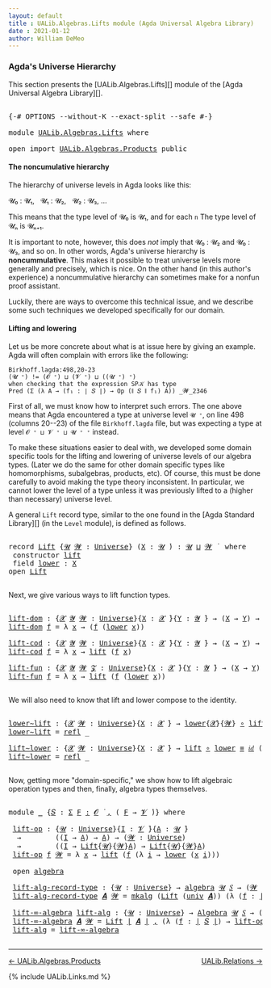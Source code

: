 ```yaml
---
layout: default
title : UALib.Algebras.Lifts module (Agda Universal Algebra Library)
date : 2021-01-12
author: William DeMeo
---
```


### <a id="agdas-universe-hierarchy">Agda's Universe Hierarchy</a>

This section presents the [UALib.Algebras.Lifts][] module of the [Agda Universal Algebra Library][].

<pre class="Agda">

<a id="319" class="Symbol">{-#</a> <a id="323" class="Keyword">OPTIONS</a> <a id="331" class="Pragma">--without-K</a> <a id="343" class="Pragma">--exact-split</a> <a id="357" class="Pragma">--safe</a> <a id="364" class="Symbol">#-}</a>

<a id="369" class="Keyword">module</a> <a id="376" href="UALib.Algebras.Lifts.html" class="Module">UALib.Algebras.Lifts</a> <a id="397" class="Keyword">where</a>

<a id="404" class="Keyword">open</a> <a id="409" class="Keyword">import</a> <a id="416" href="UALib.Algebras.Products.html" class="Module">UALib.Algebras.Products</a> <a id="440" class="Keyword">public</a>
</pre>

#### The noncumulative hierarchy

The hierarchy of universe levels in Agda looks like this:

𝓤₀ : 𝓤₁, &nbsp; 𝓤₁ : 𝓤₂, &nbsp; 𝓤₂ : 𝓤₃, …

This means that the type level of 𝓤₀ is 𝓤₁, and for each `n` The type level of 𝓤ₙ is 𝓤ₙ₊₁.

It is important to note, however, this does *not* imply that 𝓤₀ : 𝓤₂ and 𝓤₀ : 𝓤₃, and so on.  In other words, Agda's universe hierarchy is **noncummulative**.  This makes it possible to treat universe levels more generally and precisely, which is nice. On the other hand (in this author's experience) a noncummulative hierarchy can sometimes make for a nonfun proof assistant.

Luckily, there are ways to overcome this technical issue, and we describe some such techniques we developed specifically for our domain.

#### Lifting and lowering

Let us be more concrete about what is at issue here by giving an example. Agda will often complain with errors like the following:

```
Birkhoff.lagda:498,20-23
(𝓤 ⁺) != (𝓞 ⁺) ⊔ (𝓥 ⁺) ⊔ ((𝓤 ⁺) ⁺)
when checking that the expression SP𝒦 has type
Pred (Σ (λ A → (f₁ : ∣ 𝑆 ∣) → Op (∥ 𝑆 ∥ f₁) A)) _𝓦_2346
```

First of all, we must know how to interpret such errors. The one above means that Agda encountered a type at universe level `𝓤 ⁺`, on line 498 (columns 20--23) of the file `Birkhoff.lagda` file, but was expecting a type at level `𝓞 ⁺ ⊔ 𝓥 ⁺ ⊔ 𝓤 ⁺ ⁺` instead.

To make these situations easier to deal with, we developed some domain specific tools for the lifting and lowering of universe levels of our algebra types. (Later we do the same for other domain specific types like homomorphisms, subalgebras, products, etc).  Of course, this must be done carefully to avoid making the type theory inconsistent.  In particular, we cannot lower the level of a type unless it was previously lifted to a (higher than necessary) universe level.

A general `Lift` record type, similar to the one found in the [Agda Standard Library][] (in the `Level` module), is defined as follows.

<pre class="Agda">

<a id="2420" class="Keyword">record</a> <a id="Lift"></a><a id="2427" href="UALib.Algebras.Lifts.html#2427" class="Record">Lift</a> <a id="2432" class="Symbol">{</a><a id="2433" href="UALib.Algebras.Lifts.html#2433" class="Bound">𝓤</a> <a id="2435" href="UALib.Algebras.Lifts.html#2435" class="Bound">𝓦</a> <a id="2437" class="Symbol">:</a> <a id="2439" href="universes.html#551" class="Postulate">Universe</a><a id="2447" class="Symbol">}</a> <a id="2449" class="Symbol">(</a><a id="2450" href="UALib.Algebras.Lifts.html#2450" class="Bound">X</a> <a id="2452" class="Symbol">:</a> <a id="2454" href="UALib.Algebras.Lifts.html#2433" class="Bound">𝓤</a> <a id="2456" href="universes.html#758" class="Function Operator">̇</a><a id="2457" class="Symbol">)</a> <a id="2459" class="Symbol">:</a> <a id="2461" href="UALib.Algebras.Lifts.html#2433" class="Bound">𝓤</a> <a id="2463" href="Agda.Primitive.html#636" class="Primitive Operator">⊔</a> <a id="2465" href="UALib.Algebras.Lifts.html#2435" class="Bound">𝓦</a> <a id="2467" href="universes.html#758" class="Function Operator">̇</a>  <a id="2470" class="Keyword">where</a>
 <a id="2477" class="Keyword">constructor</a> <a id="lift"></a><a id="2489" href="UALib.Algebras.Lifts.html#2489" class="InductiveConstructor">lift</a>
 <a id="2495" class="Keyword">field</a> <a id="Lift.lower"></a><a id="2501" href="UALib.Algebras.Lifts.html#2501" class="Field">lower</a> <a id="2507" class="Symbol">:</a> <a id="2509" href="UALib.Algebras.Lifts.html#2450" class="Bound">X</a>
<a id="2511" class="Keyword">open</a> <a id="2516" href="UALib.Algebras.Lifts.html#2427" class="Module">Lift</a>

</pre>

Next, we give various ways to lift function types.

<pre class="Agda">

<a id="lift-dom"></a><a id="2600" href="UALib.Algebras.Lifts.html#2600" class="Function">lift-dom</a> <a id="2609" class="Symbol">:</a> <a id="2611" class="Symbol">{</a><a id="2612" href="UALib.Algebras.Lifts.html#2612" class="Bound">𝓧</a> <a id="2614" href="UALib.Algebras.Lifts.html#2614" class="Bound">𝓨</a> <a id="2616" href="UALib.Algebras.Lifts.html#2616" class="Bound">𝓦</a> <a id="2618" class="Symbol">:</a> <a id="2620" href="universes.html#551" class="Postulate">Universe</a><a id="2628" class="Symbol">}{</a><a id="2630" href="UALib.Algebras.Lifts.html#2630" class="Bound">X</a> <a id="2632" class="Symbol">:</a> <a id="2634" href="UALib.Algebras.Lifts.html#2612" class="Bound">𝓧</a> <a id="2636" href="universes.html#758" class="Function Operator">̇</a><a id="2637" class="Symbol">}{</a><a id="2639" href="UALib.Algebras.Lifts.html#2639" class="Bound">Y</a> <a id="2641" class="Symbol">:</a> <a id="2643" href="UALib.Algebras.Lifts.html#2614" class="Bound">𝓨</a> <a id="2645" href="universes.html#758" class="Function Operator">̇</a><a id="2646" class="Symbol">}</a> <a id="2648" class="Symbol">→</a> <a id="2650" class="Symbol">(</a><a id="2651" href="UALib.Algebras.Lifts.html#2630" class="Bound">X</a> <a id="2653" class="Symbol">→</a> <a id="2655" href="UALib.Algebras.Lifts.html#2639" class="Bound">Y</a><a id="2656" class="Symbol">)</a> <a id="2658" class="Symbol">→</a> <a id="2660" class="Symbol">(</a><a id="2661" href="UALib.Algebras.Lifts.html#2427" class="Record">Lift</a><a id="2665" class="Symbol">{</a><a id="2666" href="UALib.Algebras.Lifts.html#2612" class="Bound">𝓧</a><a id="2667" class="Symbol">}{</a><a id="2669" href="UALib.Algebras.Lifts.html#2616" class="Bound">𝓦</a><a id="2670" class="Symbol">}</a> <a id="2672" href="UALib.Algebras.Lifts.html#2630" class="Bound">X</a> <a id="2674" class="Symbol">→</a> <a id="2676" href="UALib.Algebras.Lifts.html#2639" class="Bound">Y</a><a id="2677" class="Symbol">)</a>
<a id="2679" href="UALib.Algebras.Lifts.html#2600" class="Function">lift-dom</a> <a id="2688" href="UALib.Algebras.Lifts.html#2688" class="Bound">f</a> <a id="2690" class="Symbol">=</a> <a id="2692" class="Symbol">λ</a> <a id="2694" href="UALib.Algebras.Lifts.html#2694" class="Bound">x</a> <a id="2696" class="Symbol">→</a> <a id="2698" class="Symbol">(</a><a id="2699" href="UALib.Algebras.Lifts.html#2688" class="Bound">f</a> <a id="2701" class="Symbol">(</a><a id="2702" href="UALib.Algebras.Lifts.html#2501" class="Field">lower</a> <a id="2708" href="UALib.Algebras.Lifts.html#2694" class="Bound">x</a><a id="2709" class="Symbol">))</a>

<a id="lift-cod"></a><a id="2713" href="UALib.Algebras.Lifts.html#2713" class="Function">lift-cod</a> <a id="2722" class="Symbol">:</a> <a id="2724" class="Symbol">{</a><a id="2725" href="UALib.Algebras.Lifts.html#2725" class="Bound">𝓧</a> <a id="2727" href="UALib.Algebras.Lifts.html#2727" class="Bound">𝓨</a> <a id="2729" href="UALib.Algebras.Lifts.html#2729" class="Bound">𝓦</a> <a id="2731" class="Symbol">:</a> <a id="2733" href="universes.html#551" class="Postulate">Universe</a><a id="2741" class="Symbol">}{</a><a id="2743" href="UALib.Algebras.Lifts.html#2743" class="Bound">X</a> <a id="2745" class="Symbol">:</a> <a id="2747" href="UALib.Algebras.Lifts.html#2725" class="Bound">𝓧</a> <a id="2749" href="universes.html#758" class="Function Operator">̇</a><a id="2750" class="Symbol">}{</a><a id="2752" href="UALib.Algebras.Lifts.html#2752" class="Bound">Y</a> <a id="2754" class="Symbol">:</a> <a id="2756" href="UALib.Algebras.Lifts.html#2727" class="Bound">𝓨</a> <a id="2758" href="universes.html#758" class="Function Operator">̇</a><a id="2759" class="Symbol">}</a> <a id="2761" class="Symbol">→</a> <a id="2763" class="Symbol">(</a><a id="2764" href="UALib.Algebras.Lifts.html#2743" class="Bound">X</a> <a id="2766" class="Symbol">→</a> <a id="2768" href="UALib.Algebras.Lifts.html#2752" class="Bound">Y</a><a id="2769" class="Symbol">)</a> <a id="2771" class="Symbol">→</a> <a id="2773" class="Symbol">(</a><a id="2774" href="UALib.Algebras.Lifts.html#2743" class="Bound">X</a> <a id="2776" class="Symbol">→</a> <a id="2778" href="UALib.Algebras.Lifts.html#2427" class="Record">Lift</a><a id="2782" class="Symbol">{</a><a id="2783" href="UALib.Algebras.Lifts.html#2727" class="Bound">𝓨</a><a id="2784" class="Symbol">}{</a><a id="2786" href="UALib.Algebras.Lifts.html#2729" class="Bound">𝓦</a><a id="2787" class="Symbol">}</a> <a id="2789" href="UALib.Algebras.Lifts.html#2752" class="Bound">Y</a><a id="2790" class="Symbol">)</a>
<a id="2792" href="UALib.Algebras.Lifts.html#2713" class="Function">lift-cod</a> <a id="2801" href="UALib.Algebras.Lifts.html#2801" class="Bound">f</a> <a id="2803" class="Symbol">=</a> <a id="2805" class="Symbol">λ</a> <a id="2807" href="UALib.Algebras.Lifts.html#2807" class="Bound">x</a> <a id="2809" class="Symbol">→</a> <a id="2811" href="UALib.Algebras.Lifts.html#2489" class="InductiveConstructor">lift</a> <a id="2816" class="Symbol">(</a><a id="2817" href="UALib.Algebras.Lifts.html#2801" class="Bound">f</a> <a id="2819" href="UALib.Algebras.Lifts.html#2807" class="Bound">x</a><a id="2820" class="Symbol">)</a>

<a id="lift-fun"></a><a id="2823" href="UALib.Algebras.Lifts.html#2823" class="Function">lift-fun</a> <a id="2832" class="Symbol">:</a> <a id="2834" class="Symbol">{</a><a id="2835" href="UALib.Algebras.Lifts.html#2835" class="Bound">𝓧</a> <a id="2837" href="UALib.Algebras.Lifts.html#2837" class="Bound">𝓨</a> <a id="2839" href="UALib.Algebras.Lifts.html#2839" class="Bound">𝓦</a> <a id="2841" href="UALib.Algebras.Lifts.html#2841" class="Bound">𝓩</a> <a id="2843" class="Symbol">:</a> <a id="2845" href="universes.html#551" class="Postulate">Universe</a><a id="2853" class="Symbol">}{</a><a id="2855" href="UALib.Algebras.Lifts.html#2855" class="Bound">X</a> <a id="2857" class="Symbol">:</a> <a id="2859" href="UALib.Algebras.Lifts.html#2835" class="Bound">𝓧</a> <a id="2861" href="universes.html#758" class="Function Operator">̇</a><a id="2862" class="Symbol">}{</a><a id="2864" href="UALib.Algebras.Lifts.html#2864" class="Bound">Y</a> <a id="2866" class="Symbol">:</a> <a id="2868" href="UALib.Algebras.Lifts.html#2837" class="Bound">𝓨</a> <a id="2870" href="universes.html#758" class="Function Operator">̇</a><a id="2871" class="Symbol">}</a> <a id="2873" class="Symbol">→</a> <a id="2875" class="Symbol">(</a><a id="2876" href="UALib.Algebras.Lifts.html#2855" class="Bound">X</a> <a id="2878" class="Symbol">→</a> <a id="2880" href="UALib.Algebras.Lifts.html#2864" class="Bound">Y</a><a id="2881" class="Symbol">)</a> <a id="2883" class="Symbol">→</a> <a id="2885" class="Symbol">(</a><a id="2886" href="UALib.Algebras.Lifts.html#2427" class="Record">Lift</a><a id="2890" class="Symbol">{</a><a id="2891" href="UALib.Algebras.Lifts.html#2835" class="Bound">𝓧</a><a id="2892" class="Symbol">}{</a><a id="2894" href="UALib.Algebras.Lifts.html#2839" class="Bound">𝓦</a><a id="2895" class="Symbol">}</a> <a id="2897" href="UALib.Algebras.Lifts.html#2855" class="Bound">X</a> <a id="2899" class="Symbol">→</a> <a id="2901" href="UALib.Algebras.Lifts.html#2427" class="Record">Lift</a><a id="2905" class="Symbol">{</a><a id="2906" href="UALib.Algebras.Lifts.html#2837" class="Bound">𝓨</a><a id="2907" class="Symbol">}{</a><a id="2909" href="UALib.Algebras.Lifts.html#2841" class="Bound">𝓩</a><a id="2910" class="Symbol">}</a> <a id="2912" href="UALib.Algebras.Lifts.html#2864" class="Bound">Y</a><a id="2913" class="Symbol">)</a>
<a id="2915" href="UALib.Algebras.Lifts.html#2823" class="Function">lift-fun</a> <a id="2924" href="UALib.Algebras.Lifts.html#2924" class="Bound">f</a> <a id="2926" class="Symbol">=</a> <a id="2928" class="Symbol">λ</a> <a id="2930" href="UALib.Algebras.Lifts.html#2930" class="Bound">x</a> <a id="2932" class="Symbol">→</a> <a id="2934" href="UALib.Algebras.Lifts.html#2489" class="InductiveConstructor">lift</a> <a id="2939" class="Symbol">(</a><a id="2940" href="UALib.Algebras.Lifts.html#2924" class="Bound">f</a> <a id="2942" class="Symbol">(</a><a id="2943" href="UALib.Algebras.Lifts.html#2501" class="Field">lower</a> <a id="2949" href="UALib.Algebras.Lifts.html#2930" class="Bound">x</a><a id="2950" class="Symbol">))</a>

</pre>

We will also need to know that lift and lower compose to the identity.

<pre class="Agda">

<a id="lower∼lift"></a><a id="3052" href="UALib.Algebras.Lifts.html#3052" class="Function">lower∼lift</a> <a id="3063" class="Symbol">:</a> <a id="3065" class="Symbol">{</a><a id="3066" href="UALib.Algebras.Lifts.html#3066" class="Bound">𝓧</a> <a id="3068" href="UALib.Algebras.Lifts.html#3068" class="Bound">𝓦</a> <a id="3070" class="Symbol">:</a> <a id="3072" href="universes.html#551" class="Postulate">Universe</a><a id="3080" class="Symbol">}{</a><a id="3082" href="UALib.Algebras.Lifts.html#3082" class="Bound">X</a> <a id="3084" class="Symbol">:</a> <a id="3086" href="UALib.Algebras.Lifts.html#3066" class="Bound">𝓧</a> <a id="3088" href="universes.html#758" class="Function Operator">̇</a><a id="3089" class="Symbol">}</a> <a id="3091" class="Symbol">→</a> <a id="3093" href="UALib.Algebras.Lifts.html#2501" class="Field">lower</a><a id="3098" class="Symbol">{</a><a id="3099" href="UALib.Algebras.Lifts.html#3066" class="Bound">𝓧</a><a id="3100" class="Symbol">}{</a><a id="3102" href="UALib.Algebras.Lifts.html#3068" class="Bound">𝓦</a><a id="3103" class="Symbol">}</a> <a id="3105" href="MGS-MLTT.html#3813" class="Function Operator">∘</a> <a id="3107" href="UALib.Algebras.Lifts.html#2489" class="InductiveConstructor">lift</a> <a id="3112" href="MGS-MLTT.html#4207" class="Datatype Operator">≡</a> <a id="3114" href="MGS-MLTT.html#3778" class="Function">𝑖𝑑</a> <a id="3117" href="UALib.Algebras.Lifts.html#3082" class="Bound">X</a>
<a id="3119" href="UALib.Algebras.Lifts.html#3052" class="Function">lower∼lift</a> <a id="3130" class="Symbol">=</a> <a id="3132" href="UALib.Prelude.Preliminaries.html#5690" class="InductiveConstructor">refl</a> <a id="3137" class="Symbol">_</a>

<a id="lift∼lower"></a><a id="3140" href="UALib.Algebras.Lifts.html#3140" class="Function">lift∼lower</a> <a id="3151" class="Symbol">:</a> <a id="3153" class="Symbol">{</a><a id="3154" href="UALib.Algebras.Lifts.html#3154" class="Bound">𝓧</a> <a id="3156" href="UALib.Algebras.Lifts.html#3156" class="Bound">𝓦</a> <a id="3158" class="Symbol">:</a> <a id="3160" href="universes.html#551" class="Postulate">Universe</a><a id="3168" class="Symbol">}{</a><a id="3170" href="UALib.Algebras.Lifts.html#3170" class="Bound">X</a> <a id="3172" class="Symbol">:</a> <a id="3174" href="UALib.Algebras.Lifts.html#3154" class="Bound">𝓧</a> <a id="3176" href="universes.html#758" class="Function Operator">̇</a><a id="3177" class="Symbol">}</a> <a id="3179" class="Symbol">→</a> <a id="3181" href="UALib.Algebras.Lifts.html#2489" class="InductiveConstructor">lift</a> <a id="3186" href="MGS-MLTT.html#3813" class="Function Operator">∘</a> <a id="3188" href="UALib.Algebras.Lifts.html#2501" class="Field">lower</a> <a id="3194" href="MGS-MLTT.html#4207" class="Datatype Operator">≡</a> <a id="3196" href="MGS-MLTT.html#3778" class="Function">𝑖𝑑</a> <a id="3199" class="Symbol">(</a><a id="3200" href="UALib.Algebras.Lifts.html#2427" class="Record">Lift</a><a id="3204" class="Symbol">{</a><a id="3205" href="UALib.Algebras.Lifts.html#3154" class="Bound">𝓧</a><a id="3206" class="Symbol">}{</a><a id="3208" href="UALib.Algebras.Lifts.html#3156" class="Bound">𝓦</a><a id="3209" class="Symbol">}</a> <a id="3211" href="UALib.Algebras.Lifts.html#3170" class="Bound">X</a><a id="3212" class="Symbol">)</a>
<a id="3214" href="UALib.Algebras.Lifts.html#3140" class="Function">lift∼lower</a> <a id="3225" class="Symbol">=</a> <a id="3227" href="UALib.Prelude.Preliminaries.html#5690" class="InductiveConstructor">refl</a> <a id="3232" class="Symbol">_</a>

</pre>

Now, getting more "domain-specific," we show how to lift algebraic operation types and then, finally, algebra types themselves.

<pre class="Agda">

<a id="3390" class="Keyword">module</a> <a id="3397" href="UALib.Algebras.Lifts.html#3397" class="Module">_</a> <a id="3399" class="Symbol">{</a><a id="3400" href="UALib.Algebras.Lifts.html#3400" class="Bound">𝑆</a> <a id="3402" class="Symbol">:</a> <a id="3404" href="MGS-MLTT.html#3074" class="Function">Σ</a> <a id="3406" href="UALib.Algebras.Lifts.html#3406" class="Bound">F</a> <a id="3408" href="MGS-MLTT.html#3074" class="Function">꞉</a> <a id="3410" href="universes.html#613" class="Generalizable">𝓞</a> <a id="3412" href="universes.html#758" class="Function Operator">̇</a> <a id="3414" href="MGS-MLTT.html#3074" class="Function">,</a> <a id="3416" class="Symbol">(</a> <a id="3418" href="UALib.Algebras.Lifts.html#3406" class="Bound">F</a> <a id="3420" class="Symbol">→</a> <a id="3422" href="universes.html#617" class="Generalizable">𝓥</a> <a id="3424" href="universes.html#758" class="Function Operator">̇</a><a id="3425" class="Symbol">)}</a> <a id="3428" class="Keyword">where</a>

 <a id="3436" href="UALib.Algebras.Lifts.html#3436" class="Function">lift-op</a> <a id="3444" class="Symbol">:</a> <a id="3446" class="Symbol">{</a><a id="3447" href="UALib.Algebras.Lifts.html#3447" class="Bound">𝓤</a> <a id="3449" class="Symbol">:</a> <a id="3451" href="universes.html#551" class="Postulate">Universe</a><a id="3459" class="Symbol">}{</a><a id="3461" href="UALib.Algebras.Lifts.html#3461" class="Bound">I</a> <a id="3463" class="Symbol">:</a> <a id="3465" href="UALib.Algebras.Lifts.html#3422" class="Bound">𝓥</a> <a id="3467" href="universes.html#758" class="Function Operator">̇</a><a id="3468" class="Symbol">}{</a><a id="3470" href="UALib.Algebras.Lifts.html#3470" class="Bound">A</a> <a id="3472" class="Symbol">:</a> <a id="3474" href="UALib.Algebras.Lifts.html#3447" class="Bound">𝓤</a> <a id="3476" href="universes.html#758" class="Function Operator">̇</a><a id="3477" class="Symbol">}</a>
  <a id="3481" class="Symbol">→</a>        <a id="3490" class="Symbol">((</a><a id="3492" href="UALib.Algebras.Lifts.html#3461" class="Bound">I</a> <a id="3494" class="Symbol">→</a> <a id="3496" href="UALib.Algebras.Lifts.html#3470" class="Bound">A</a><a id="3497" class="Symbol">)</a> <a id="3499" class="Symbol">→</a> <a id="3501" href="UALib.Algebras.Lifts.html#3470" class="Bound">A</a><a id="3502" class="Symbol">)</a> <a id="3504" class="Symbol">→</a> <a id="3506" class="Symbol">(</a><a id="3507" href="UALib.Algebras.Lifts.html#3507" class="Bound">𝓦</a> <a id="3509" class="Symbol">:</a> <a id="3511" href="universes.html#551" class="Postulate">Universe</a><a id="3519" class="Symbol">)</a>
  <a id="3523" class="Symbol">→</a>        <a id="3532" class="Symbol">((</a><a id="3534" href="UALib.Algebras.Lifts.html#3461" class="Bound">I</a> <a id="3536" class="Symbol">→</a> <a id="3538" href="UALib.Algebras.Lifts.html#2427" class="Record">Lift</a><a id="3542" class="Symbol">{</a><a id="3543" href="UALib.Algebras.Lifts.html#3447" class="Bound">𝓤</a><a id="3544" class="Symbol">}{</a><a id="3546" href="UALib.Algebras.Lifts.html#3507" class="Bound">𝓦</a><a id="3547" class="Symbol">}</a><a id="3548" href="UALib.Algebras.Lifts.html#3470" class="Bound">A</a><a id="3549" class="Symbol">)</a> <a id="3551" class="Symbol">→</a> <a id="3553" href="UALib.Algebras.Lifts.html#2427" class="Record">Lift</a><a id="3557" class="Symbol">{</a><a id="3558" href="UALib.Algebras.Lifts.html#3447" class="Bound">𝓤</a><a id="3559" class="Symbol">}{</a><a id="3561" href="UALib.Algebras.Lifts.html#3507" class="Bound">𝓦</a><a id="3562" class="Symbol">}</a><a id="3563" href="UALib.Algebras.Lifts.html#3470" class="Bound">A</a><a id="3564" class="Symbol">)</a>
 <a id="3567" href="UALib.Algebras.Lifts.html#3436" class="Function">lift-op</a> <a id="3575" href="UALib.Algebras.Lifts.html#3575" class="Bound">f</a> <a id="3577" href="UALib.Algebras.Lifts.html#3577" class="Bound">𝓦</a> <a id="3579" class="Symbol">=</a> <a id="3581" class="Symbol">λ</a> <a id="3583" href="UALib.Algebras.Lifts.html#3583" class="Bound">x</a> <a id="3585" class="Symbol">→</a> <a id="3587" href="UALib.Algebras.Lifts.html#2489" class="InductiveConstructor">lift</a> <a id="3592" class="Symbol">(</a><a id="3593" href="UALib.Algebras.Lifts.html#3575" class="Bound">f</a> <a id="3595" class="Symbol">(λ</a> <a id="3598" href="UALib.Algebras.Lifts.html#3598" class="Bound">i</a> <a id="3600" class="Symbol">→</a> <a id="3602" href="UALib.Algebras.Lifts.html#2501" class="Field">lower</a> <a id="3608" class="Symbol">(</a><a id="3609" href="UALib.Algebras.Lifts.html#3583" class="Bound">x</a> <a id="3611" href="UALib.Algebras.Lifts.html#3598" class="Bound">i</a><a id="3612" class="Symbol">)))</a>

 <a id="3618" class="Keyword">open</a> <a id="3623" href="UALib.Algebras.Algebras.html#2393" class="Module">algebra</a>

 <a id="3633" href="UALib.Algebras.Lifts.html#3633" class="Function">lift-alg-record-type</a> <a id="3654" class="Symbol">:</a> <a id="3656" class="Symbol">{</a><a id="3657" href="UALib.Algebras.Lifts.html#3657" class="Bound">𝓤</a> <a id="3659" class="Symbol">:</a> <a id="3661" href="universes.html#551" class="Postulate">Universe</a><a id="3669" class="Symbol">}</a> <a id="3671" class="Symbol">→</a> <a id="3673" href="UALib.Algebras.Algebras.html#2393" class="Record">algebra</a> <a id="3681" href="UALib.Algebras.Lifts.html#3657" class="Bound">𝓤</a> <a id="3683" href="UALib.Algebras.Lifts.html#3400" class="Bound">𝑆</a> <a id="3685" class="Symbol">→</a> <a id="3687" class="Symbol">(</a><a id="3688" href="UALib.Algebras.Lifts.html#3688" class="Bound">𝓦</a> <a id="3690" class="Symbol">:</a> <a id="3692" href="universes.html#551" class="Postulate">Universe</a><a id="3700" class="Symbol">)</a> <a id="3702" class="Symbol">→</a> <a id="3704" href="UALib.Algebras.Algebras.html#2393" class="Record">algebra</a> <a id="3712" class="Symbol">(</a><a id="3713" href="UALib.Algebras.Lifts.html#3657" class="Bound">𝓤</a> <a id="3715" href="Agda.Primitive.html#636" class="Primitive Operator">⊔</a> <a id="3717" href="UALib.Algebras.Lifts.html#3688" class="Bound">𝓦</a><a id="3718" class="Symbol">)</a> <a id="3720" href="UALib.Algebras.Lifts.html#3400" class="Bound">𝑆</a>
 <a id="3723" href="UALib.Algebras.Lifts.html#3633" class="Function">lift-alg-record-type</a> <a id="3744" href="UALib.Algebras.Lifts.html#3744" class="Bound">𝑨</a> <a id="3746" href="UALib.Algebras.Lifts.html#3746" class="Bound">𝓦</a> <a id="3748" class="Symbol">=</a> <a id="3750" href="UALib.Algebras.Algebras.html#2474" class="InductiveConstructor">mkalg</a> <a id="3756" class="Symbol">(</a><a id="3757" href="UALib.Algebras.Lifts.html#2427" class="Record">Lift</a> <a id="3762" class="Symbol">(</a><a id="3763" href="UALib.Algebras.Algebras.html#2491" class="Field">univ</a> <a id="3768" href="UALib.Algebras.Lifts.html#3744" class="Bound">𝑨</a><a id="3769" class="Symbol">))</a> <a id="3772" class="Symbol">(λ</a> <a id="3775" class="Symbol">(</a><a id="3776" href="UALib.Algebras.Lifts.html#3776" class="Bound">f</a> <a id="3778" class="Symbol">:</a> <a id="3780" href="UALib.Prelude.Preliminaries.html#10371" class="Function Operator">∣</a> <a id="3782" href="UALib.Algebras.Lifts.html#3400" class="Bound">𝑆</a> <a id="3784" href="UALib.Prelude.Preliminaries.html#10371" class="Function Operator">∣</a><a id="3785" class="Symbol">)</a> <a id="3787" class="Symbol">→</a> <a id="3789" href="UALib.Algebras.Lifts.html#3436" class="Function">lift-op</a> <a id="3797" class="Symbol">((</a><a id="3799" href="UALib.Algebras.Algebras.html#2505" class="Field">op</a> <a id="3802" href="UALib.Algebras.Lifts.html#3744" class="Bound">𝑨</a><a id="3803" class="Symbol">)</a> <a id="3805" href="UALib.Algebras.Lifts.html#3776" class="Bound">f</a><a id="3806" class="Symbol">)</a> <a id="3808" href="UALib.Algebras.Lifts.html#3746" class="Bound">𝓦</a><a id="3809" class="Symbol">)</a>

 <a id="3813" href="UALib.Algebras.Lifts.html#3813" class="Function">lift-∞-algebra</a> <a id="3828" href="UALib.Algebras.Lifts.html#3828" class="Function">lift-alg</a> <a id="3837" class="Symbol">:</a> <a id="3839" class="Symbol">{</a><a id="3840" href="UALib.Algebras.Lifts.html#3840" class="Bound">𝓤</a> <a id="3842" class="Symbol">:</a> <a id="3844" href="universes.html#551" class="Postulate">Universe</a><a id="3852" class="Symbol">}</a> <a id="3854" class="Symbol">→</a> <a id="3856" href="UALib.Algebras.Algebras.html#811" class="Function">Algebra</a> <a id="3864" href="UALib.Algebras.Lifts.html#3840" class="Bound">𝓤</a> <a id="3866" href="UALib.Algebras.Lifts.html#3400" class="Bound">𝑆</a> <a id="3868" class="Symbol">→</a> <a id="3870" class="Symbol">(</a><a id="3871" href="UALib.Algebras.Lifts.html#3871" class="Bound">𝓦</a> <a id="3873" class="Symbol">:</a> <a id="3875" href="universes.html#551" class="Postulate">Universe</a><a id="3883" class="Symbol">)</a> <a id="3885" class="Symbol">→</a> <a id="3887" href="UALib.Algebras.Algebras.html#811" class="Function">Algebra</a> <a id="3895" class="Symbol">(</a><a id="3896" href="UALib.Algebras.Lifts.html#3840" class="Bound">𝓤</a> <a id="3898" href="Agda.Primitive.html#636" class="Primitive Operator">⊔</a> <a id="3900" href="UALib.Algebras.Lifts.html#3871" class="Bound">𝓦</a><a id="3901" class="Symbol">)</a> <a id="3903" href="UALib.Algebras.Lifts.html#3400" class="Bound">𝑆</a>
 <a id="3906" href="UALib.Algebras.Lifts.html#3813" class="Function">lift-∞-algebra</a> <a id="3921" href="UALib.Algebras.Lifts.html#3921" class="Bound">𝑨</a> <a id="3923" href="UALib.Algebras.Lifts.html#3923" class="Bound">𝓦</a> <a id="3925" class="Symbol">=</a> <a id="3927" href="UALib.Algebras.Lifts.html#2427" class="Record">Lift</a> <a id="3932" href="UALib.Prelude.Preliminaries.html#10371" class="Function Operator">∣</a> <a id="3934" href="UALib.Algebras.Lifts.html#3921" class="Bound">𝑨</a> <a id="3936" href="UALib.Prelude.Preliminaries.html#10371" class="Function Operator">∣</a> <a id="3938" href="MGS-MLTT.html#2929" class="InductiveConstructor Operator">,</a> <a id="3940" class="Symbol">(λ</a> <a id="3943" class="Symbol">(</a><a id="3944" href="UALib.Algebras.Lifts.html#3944" class="Bound">f</a> <a id="3946" class="Symbol">:</a> <a id="3948" href="UALib.Prelude.Preliminaries.html#10371" class="Function Operator">∣</a> <a id="3950" href="UALib.Algebras.Lifts.html#3400" class="Bound">𝑆</a> <a id="3952" href="UALib.Prelude.Preliminaries.html#10371" class="Function Operator">∣</a><a id="3953" class="Symbol">)</a> <a id="3955" class="Symbol">→</a> <a id="3957" href="UALib.Algebras.Lifts.html#3436" class="Function">lift-op</a> <a id="3965" class="Symbol">(</a><a id="3966" href="UALib.Prelude.Preliminaries.html#10452" class="Function Operator">∥</a> <a id="3968" href="UALib.Algebras.Lifts.html#3921" class="Bound">𝑨</a> <a id="3970" href="UALib.Prelude.Preliminaries.html#10452" class="Function Operator">∥</a> <a id="3972" href="UALib.Algebras.Lifts.html#3944" class="Bound">f</a><a id="3973" class="Symbol">)</a> <a id="3975" href="UALib.Algebras.Lifts.html#3923" class="Bound">𝓦</a><a id="3976" class="Symbol">)</a>
 <a id="3979" href="UALib.Algebras.Lifts.html#3828" class="Function">lift-alg</a> <a id="3988" class="Symbol">=</a> <a id="3990" href="UALib.Algebras.Lifts.html#3813" class="Function">lift-∞-algebra</a>

</pre>

---------------

[← UALib.Algebras.Products](UALib.Algebras.Products.html)
<span style="float:right;">[UALib.Relations →](UALib.Relations.html)</span>

{% include UALib.Links.md %}

